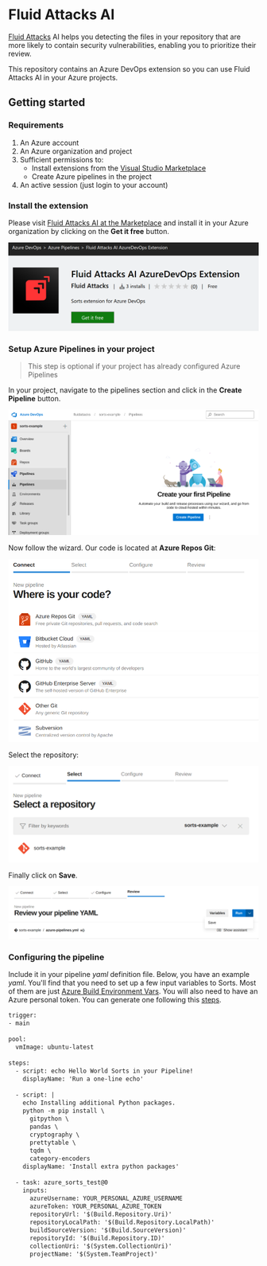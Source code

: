 # Fluid Attacks AI

[Fluid Attacks](https://fluidattacks.com) AI
helps you detecting the files in your repository
that are more likely to contain security vulnerabilities,
enabling you to prioritize their review.

This repository contains an Azure DevOps extension
so you can use Fluid Attacks AI in your Azure projects.

## Getting started

### Requirements

1. An Azure account
1. An Azure organization and project
1. Sufficient permissions to:
    - Install extensions from the
      [Visual Studio Marketplace](https://marketplace.visualstudio.com/)
    - Create Azure pipelines
      in the project
1. An active session (just login to your account)

### Install the extension

Please visit
[Fluid Attacks AI at the Marketplace](https://marketplace.visualstudio.com/items?itemName=FluidAttacks.sortsxtension)
and install it in your Azure organization
by clicking on the **Get it free** button.

![](./docs/static/get-it-free-at-the-marketplace.png)

### Setup Azure Pipelines in your project

> This step is optional
> if your project has already configured Azure Pipelines

In your project,
navigate to the pipelines section
and click in the **Create Pipeline** button.

![](./docs/static/create-pipeline-view.png)

Now follow the wizard.
Our code is located at **Azure Repos Git**:

![](./docs/static/create-pipeline-view-connect.png)

Select the repository:

![](./docs/static/create-pipeline-view-select-repo.png)

Finally click on **Save**.

![](./docs/static/create-pipeline-view-review-and-save.png)


### Configuring the pipeline

Include it in your pipeline *yaml* definition file. Below, you have an example *yaml*.
You'll find that you need to set up a few input variables to Sorts. Most of them are just [Azure Build Environment Vars](https://docs.microsoft.com/en-us/azure/devops/pipelines/build/variables?view=azure-devops&tabs=yaml#pipeline-variables-devops-services). You will also need to have an Azure personal token. You can generate one following this [steps](https://docs.microsoft.com/en-us/azure/devops/organizations/accounts/use-personal-access-tokens-to-authenticate?view=azure-devops&tabs=preview-page).

```
trigger:
- main

pool:
  vmImage: ubuntu-latest

steps:
  - script: echo Hello World Sorts in your Pipeline!
    displayName: 'Run a one-line echo'

  - script: |
    echo Installing additional Python packages.
    python -m pip install \
      gitpython \
      pandas \
      cryptography \
      prettytable \
      tqdm \
      category-encoders
    displayName: 'Install extra python packages'

  - task: azure_sorts_test@0
    inputs:
      azureUsername: YOUR_PERSONAL_AZURE_USERNAME
      azureToken: YOUR_PERSONAL_AZURE_TOKEN
      repositoryUrl: '$(Build.Repository.Uri)'
      repositoryLocalPath: '$(Build.Repository.LocalPath)'
      buildSourceVersion: '$(Build.SourceVersion)'
      repositoryId: '$(Build.Repository.ID)'
      collectionUri: '$(System.CollectionUri)'
      projectName: '$(System.TeamProject)'
```
